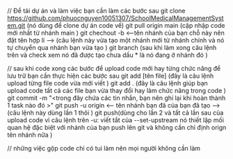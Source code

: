 // Để tải dự án và làm việc bạn cần làm các bước sau 
git clone https://github.com/phuocnguyen10051307/SchoolMedicalManagementSystem.git  (nó dùng để clone dự án code về)
git pull origin main (cập nhập code mới nhất từ nhánh main )
git chechout -b <--tên nhánh của bạn chỗ này nên đặt tên hợp lí -->   (câu lệnh này vừa tạo một nhánh mới từ nhánh chính và nó tự chuyển qua nhánh bạn vừa  tạo )
git branch (sau khi làm xong câu lệnh trên và check xem nó đã được tạo chưa  dấu * là nó đang ở nhánh đó )



// sau khi code xong các bước để upload code mới hay từng chức năng để lưu trữ bạn cần thực hiện các bước sau 
git add [tên file]  (đây là câu lệnh upload từng file code vừa mới viết )
git add . (đây là câu lệnh giúp bạn upload code tất cả các file bạn vừa thay đổi hay làm chức năng trong code  )
git commit -m "<trong đây chứa các tin nhắn, bạn nên ghi lại khi hoàn thành 1 task nào đó >"
git push -u origin <-- tên nhánh bạn đã của bạn đã tạo  --> (câu lệnh này dùng lần 1 thôi )
git push(dùng cho lần 2 và tất cả lần sau của upload code vì câu lệnh trên -u: viết tắt của --set-upstream nó thiết lập mối quan hệ đặc biệt với nhánh của bạn push lên git và không cần chỉ định orign tên nhánh nữa )

// những việc gộp code chỉ có tui làm nên mọi người không cần làm 
